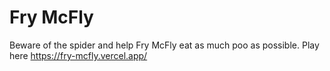 # Fry McFly
Beware of the spider and help Fry McFly eat as much poo as possible.
Play here https://fry-mcfly.vercel.app/

